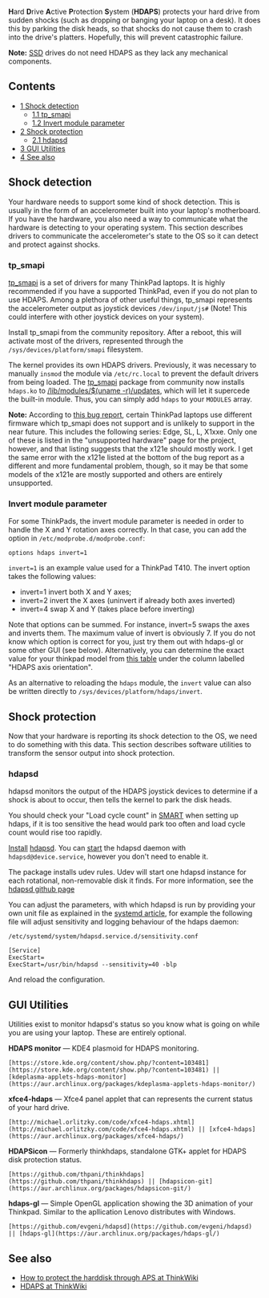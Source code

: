 **H**ard **D**rive **A**ctive **P**rotection **S**ystem (**HDAPS**) protects your hard drive from sudden shocks (such as dropping or banging your laptop on a desk). It does this by parking the disk heads, so that shocks do not cause them to crash into the drive's platters. Hopefully, this will prevent catastrophic failure.

**Note:** [SSD](/index.php/SSD "SSD") drives do not need HDAPS as they lack any mechanical components.

## Contents

*   [1 Shock detection](#Shock_detection)
    *   [1.1 tp_smapi](#tp_smapi)
    *   [1.2 Invert module parameter](#Invert_module_parameter)
*   [2 Shock protection](#Shock_protection)
    *   [2.1 hdapsd](#hdapsd)
*   [3 GUI Utilities](#GUI_Utilities)
*   [4 See also](#See_also)

## Shock detection

Your hardware needs to support some kind of shock detection. This is usually in the form of an accelerometer built into your laptop's motherboard. If you have the hardware, you also need a way to communicate what the hardware is detecting to your operating system. This section describes drivers to communicate the accelerometer's state to the OS so it can detect and protect against shocks.

### tp_smapi

[tp_smapi](/index.php/Tp_smapi "Tp smapi") is a set of drivers for many ThinkPad laptops. It is highly recommended if you have a supported ThinkPad, even if you do not plan to use HDAPS. Among a plethora of other useful things, tp_smapi represents the accelerometer output as joystick devices `/dev/input/js#` (Note! This could interfere with other joystick devices on your system).

Install tp_smapi from the community repository. After a reboot, this will activate most of the drivers, represented through the `/sys/devices/platform/smapi` filesystem.

The kernel provides its own HDAPS drivers. Previously, it was necessary to manually `insmod` the module via `/etc/rc.local` to prevent the default drivers from being loaded. The [tp_smapi](/index.php/Tp_smapi "Tp smapi") package from community now installs `hdaps.ko` to [/lib/modules/$(uname -r)/updates](http://www.mail-archive.com/arch-dev-public@archlinux.org/msg01995.html), which will let it supercede the built-in module. Thus, you can simply add `hdaps` to your `MODULES` array.

**Note:** According to [this bug report](http://bugs.debian.org/cgi-bin/bugreport.cgi?bug=628829), certain ThinkPad laptops use different firmware which tp_smapi does not support and is unlikely to support in the near future. This includes the following series: Edge, SL, L, X1xxe. Only one of these is listed in the "unsupported hardware" page for the project, however, and that listing suggests that the x121e should mostly work. I get the same error with the x121e listed at the bottom of the bug report as a different and more fundamental problem, though, so it may be that some models of the x121e are mostly supported and others are entirely unsupported.

### Invert module parameter

For some ThinkPads, the invert module parameter is needed in order to handle the X and Y rotation axes correctly. In that case, you can add the option in `/etc/modprobe.d/modprobe.conf`:

```
options hdaps invert=1

```

`invert=1` is an example value used for a ThinkPad T410\. The invert option takes the following values:

*   invert=1 invert both X and Y axes;
*   invert=2 invert the X axes (uninvert if already both axes inverted)
*   invert=4 swap X and Y (takes place before inverting)

Note that options can be summed. For instance, invert=5 swaps the axes and inverts them. The maximum value of invert is obviously 7\. If you do not know which option is correct for you, just try them out with hdaps-gl or some other GUI (see below). Alternatively, you can determine the exact value for your thinkpad model from [this table](http://www.thinkwiki.org/wiki/Tp_smapi) under the column labelled "HDAPS axis orientation".

As an alternative to reloading the `hdaps` module, the `invert` value can also be written directly to `/sys/devices/platform/hdaps/invert`.

## Shock protection

Now that your hardware is reporting its shock detection to the OS, we need to do something with this data. This section describes software utilities to transform the sensor output into shock protection.

### hdapsd

hdapsd monitors the output of the HDAPS joystick devices to determine if a shock is about to occur, then tells the kernel to park the disk heads.

You should check your "Load cycle count" in [SMART](/index.php/SMART "SMART") when setting up hdaps, if it is too sensitive the head would park too often and load cycle count would rise too rapidly.

[Install](/index.php/Install "Install") [hdapsd](https://www.archlinux.org/packages/?name=hdapsd). You can [start](/index.php/Start "Start") the hdapsd daemon with `hdapsd@device.service`, however you don't need to enable it.

The package installs udev rules. Udev will start one hdapsd instance for each rotational, non-removable disk it finds. For more information, see the [hdapsd github page](https://github.com/evgeni/hdapsd#systemd-and-udev-integration:Link)

You can adjust the parameters, with which hdapsd is run by providing your own unit file as explained in the [systemd article](/index.php/Systemd#Editing_provided_units "Systemd"), for example the following file will adjust sensitivity and logging behaviour of the hdaps daemon:

 `/etc/systemd/system/hdapsd.service.d/sensitivity.conf` 
```
[Service]
ExecStart=
ExecStart=/usr/bin/hdapsd --sensitivity=40 -blp

```

And reload the configuration.

## GUI Utilities

Utilities exist to monitor hdapsd's status so you know what is going on while you are using your laptop. These are entirely optional.

**HDAPS monitor** — KDE4 plasmoid for HDAPS monitoring.

	[https://store.kde.org/content/show.php/?content=103481](https://store.kde.org/content/show.php/?content=103481) || [kdeplasma-applets-hdaps-monitor](https://aur.archlinux.org/packages/kdeplasma-applets-hdaps-monitor/)

**xfce4-hdaps** — Xfce4 panel applet that can represents the current status of your hard drive.

	[http://michael.orlitzky.com/code/xfce4-hdaps.xhtml](http://michael.orlitzky.com/code/xfce4-hdaps.xhtml) || [xfce4-hdaps](https://aur.archlinux.org/packages/xfce4-hdaps/)

**HDAPSicon** — Formerly thinkhdaps, standalone GTK+ applet for HDAPS disk protection status.

	[https://github.com/thpani/thinkhdaps](https://github.com/thpani/thinkhdaps) || [hdapsicon-git](https://aur.archlinux.org/packages/hdapsicon-git/)

**hdaps-gl** — Simple OpenGL application showing the 3D animation of your Thinkpad. Similar to the apllication Lenovo distributes with Windows.

	[https://github.com/evgeni/hdapsd](https://github.com/evgeni/hdapsd) || [hdaps-gl](https://aur.archlinux.org/packages/hdaps-gl/)

## See also

*   [How to protect the harddisk through APS at ThinkWiki](http://www.thinkwiki.org/wiki/How_to_protect_the_harddisk_through_APS)
*   [HDAPS at ThinkWiki](http://www.thinkwiki.org/wiki/HDAPS)